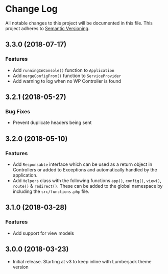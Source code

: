 # Change Log
All notable changes to this project will be documented in this file.
This project adheres to [Semantic Versioning](http://semver.org/).

## 3.3.0 (2018-07-17)

### Features

- Add `runningInConsole()` function to `Application`
- Add `mergeConfigFrom()` function to `ServiceProvider`
- Add warning to log when no WP Controller is found

## 3.2.1 (2018-05-27)

### Bug Fixes

- Prevent duplicate headers being sent

## 3.2.0 (2018-05-10)

### Features

- Add `Responsable` interface which can be used as a return object in Controllers or added to Exceptions and automatically handled by the application.
- Add `Helpers` class with the following functions `app()`, `config()`, `view()`, `route()` & `redirect()`. These can be added to the global namespace by including the `src/functions.php` file.

## 3.1.0 (2018-03-28)

### Features

- Add support for view models

## 3.0.0 (2018-03-23)
- Initial release. Starting at v3 to keep inline with Lumberjack theme version

